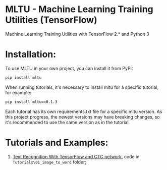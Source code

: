 # MLTU - Machine Learning Training Utilities (TensorFlow)
Machine Learning Training Utilities with TensorFlow 2.* and Python 3

# Installation:
To use MLTU in your own project, you can install it from PyPI:
```bash
pip install mltu
```
When running tutorials, it's necessary to install mltu for a specific tutorial, for example:
```bash
pip install mltu==0.1.3
```
Each tutorial has its own requirements.txt file for a specific mltu version. As this project progress, the newest versions may have breaking changes, so it's recommended to use the same version as in the tutorial.

# Tutorials and Examples:
1. [Text Recognition With TensorFlow and CTC network](https://pylessons.com/ctc-text-recognition), code in ```Tutorials\01_image_to_word``` folder;